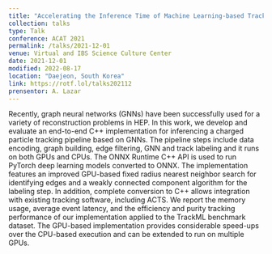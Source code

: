 ```yaml
---
title: "Accelerating the Inference Time of Machine Learning-based Track Finding Pipeline"
collection: talks
type: Talk
conference: ACAT 2021
permalink: /talks/2021-12-01
venue: Virtual and IBS Science Culture Center
date: 2021-12-01
modified: 2022-08-17
location: "Daejeon, South Korea"
link: https://rotf.lol/talks202112
prensentor: A. Lazar
---
```


Recently, graph neural networks (GNNs) have been successfully used for a variety of reconstruction problems in HEP. In this work, we develop and evaluate an end-to-end C++ implementation for inferencing a charged particle tracking pipeline based on GNNs. The pipeline steps include data encoding, graph building, edge filtering, GNN and track labeling and it runs on both GPUs and CPUs. The ONNX Runtime C++ API is used to run PyTorch deep learning models converted to ONNX. The implementation features an improved GPU-based fixed radius nearest neighbor search for identifying edges and a weakly connected component algorithm for the labeling step. In addition, complete conversion to C++ allows integration with existing tracking software, including ACTS. We report the memory usage, average event latency, and the efficiency and purity tracking performance of our implementation applied to the TrackML benchmark dataset. The GPU-based implementation provides considerable speed-ups over the CPU-based execution and can be extended to run on multiple GPUs.